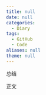 ```yaml
---
title: null
date: null
categories:
  - Diary
tags:
  - GitHub
  - Code
aliases: null
theme: null
---
```


总结

<!--more-->

正文